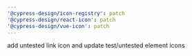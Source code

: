 ```yaml
---
'@cypress-design/icon-registry': patch
'@cypress-design/react-icon': patch
'@cypress-design/vue-icon': patch
---
```


add untested link icon and update test/untested element icons
